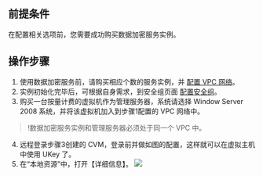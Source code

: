 ## 前提条件
在配置相关选项前，您需要成功购买数据加密服务实例。

## 操作步骤
1. 使用数据加密服务前，请购买相应个数的服务实例，并 [配置 VPC 网络]()。
2. 实例初始化完毕后，可根据自身需求，到安全组页面 [配置安全组]()。
3. 购买一台按量计费的虚拟机作为管理服务器，系统请选择 Window Server 2008 系统，并将该虚拟机加入到步骤1配置的 VPC 网络中。
>!数据加密服务实例和管理服务器必须处于同一个 VPC 中。
4. 远程登录步骤3创建的 CVM，登录前并做如图的配置，这样就可以在虚拟主机中使用 UKey 了。
 1. 在“本地资源”中，打开【详细信息】。
![](https://main.qcloudimg.com/raw/8f3266413cc45bf1e6202eb3039b675d.png)
